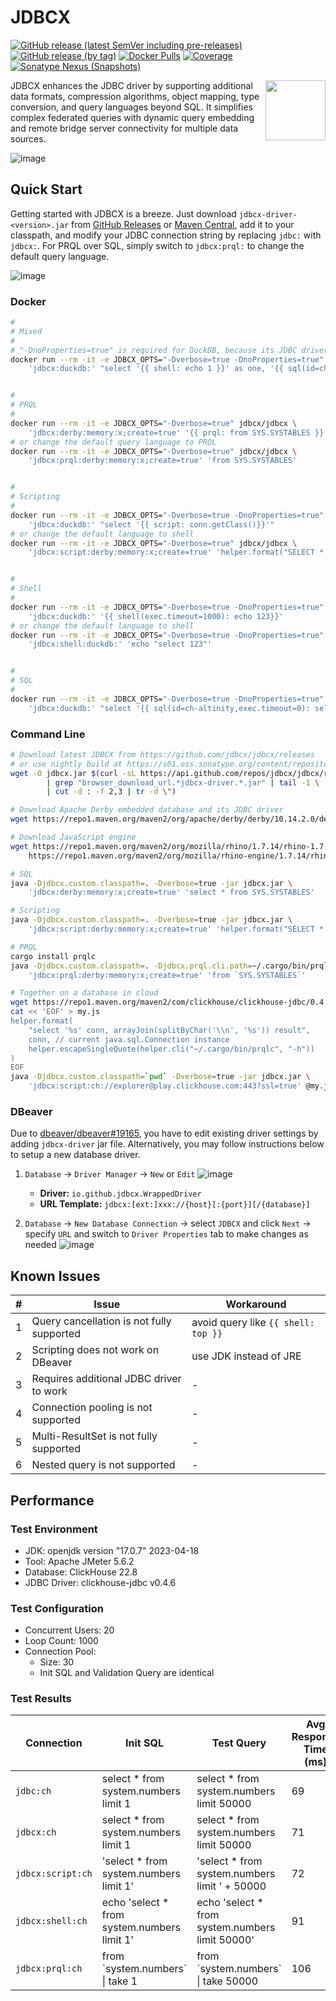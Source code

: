 # JDBCX

[![GitHub release (latest SemVer including pre-releases)](https://img.shields.io/github/v/release/jdbcx/jdbcx?style=plastic&include_prereleases&label=Latest%20Release)](https://github.com/jdbcx/jdbcx/releases/) [![GitHub release (by tag)](https://img.shields.io/github/downloads/jdbcx/jdbcx/latest/total?style=plastic)](https://github.com/jdbcx/jdbcx/releases/) [![Docker Pulls](https://img.shields.io/docker/pulls/jdbcx/jdbcx?style=plastic)](https://hub.docker.com/r/jdbcx/jdbcx) [![Coverage](https://sonarcloud.io/api/project_badges/measure?project=jdbcx_jdbcx&metric=coverage)](https://sonarcloud.io/summary/new_code?id=jdbcx_jdbcx) [![Sonatype Nexus (Snapshots)](https://img.shields.io/nexus/s/io.github.jdbcx/jdbcx?style=plastic&label=Nightly%20Build&server=https%3A%2F%2Fs01.oss.sonatype.org)](https://s01.oss.sonatype.org/content/repositories/snapshots/io/github/jdbcx/)

<img align="right" width="96" height="96" src="https://avatars.githubusercontent.com/u/137983508">

JDBCX enhances the JDBC driver by supporting additional data formats, compression algorithms, object mapping, type conversion, and query languages beyond SQL. It simplifies complex federated queries with dynamic query embedding and remote bridge server connectivity for multiple data sources.

![image](https://user-images.githubusercontent.com/4270380/257034477-a5e1fe1a-bb1c-4478-addc-43fbdf4e4d07.png)

## Quick Start

Getting started with JDBCX is a breeze. Just download `jdbcx-driver-<version>.jar` from [GitHub Releases](https://github.com/jdbcx/jdbcx/releases/) or [Maven Central](https://repo1.maven.org/maven2/io/github/jdbcx/jdbcx-driver/), add it to your classpath, and modify your JDBC connection string by replacing `jdbc:` with `jdbcx:`. For PRQL over SQL, simply switch to `jdbcx:prql:` to change the default query language.

![image](https://user-images.githubusercontent.com/4270380/260209455-93e349c2-83e3-491b-8baf-6974ef00c767.png)

### Docker

```bash
#
# Mixed
#
# "-DnoProperties=true" is required for DuckDB, because its JDBC driver does not work with unsupported property
docker run --rm -it -e JDBCX_OPTS="-Dverbose=true -DnoProperties=true" jdbcx/jdbcx \
    'jdbcx:duckdb:' "select '{{ shell: echo 1 }}' as one, '{{ sql(id=ch-play): select 2 }}' as two, {{ script: 1+2 }} as three"


#
# PRQL
#
docker run --rm -it -e JDBCX_OPTS="-Dverbose=true" jdbcx/jdbcx \
    'jdbcx:derby:memory:x;create=true' '{{ prql: from SYS.SYSTABLES }}'
# or change the default query language to PRQL
docker run --rm -it -e JDBCX_OPTS="-Dverbose=true" jdbcx/jdbcx \
    'jdbcx:prql:derby:memory:x;create=true' 'from SYS.SYSTABLES'


#
# Scripting
#
docker run --rm -it -e JDBCX_OPTS="-Dverbose=true -DnoProperties=true" jdbcx/jdbcx \
    'jdbcx:duckdb:' "select '{{ script: conn.getClass()}}'"
# or change the default language to shell
docker run --rm -it -e JDBCX_OPTS="-Dverbose=true" jdbcx/jdbcx \
    'jdbcx:script:derby:memory:x;create=true' 'helper.format("SELECT * FROM %s.%s", "SYS", "SYSTABLES")'


#
# Shell
#
docker run --rm -it -e JDBCX_OPTS="-Dverbose=true -DnoProperties=true" jdbcx/jdbcx \
    'jdbcx:duckdb:' '{{ shell(exec.timeout=1000): echo 123}}'
# or change the default language to shell
docker run --rm -it -e JDBCX_OPTS="-Dverbose=true -DnoProperties=true" jdbcx/jdbcx \
    'jdbcx:shell:duckdb:' 'echo "select 123"'


#
# SQL
#
docker run --rm -it -e JDBCX_OPTS="-Dverbose=true -DnoProperties=true" jdbcx/jdbcx \
    'jdbcx:duckdb:' "select '{{ sql(id=ch-altinity,exec.timeout=0): select 1 }}' as one, '{{ sql(id=ch-play): select 2 }}' as two"
```

### Command Line

```bash
# Download latest JDBCX from https://github.com/jdbcx/jdbcx/releases
# or use nightly build at https://s01.oss.sonatype.org/content/repositories/snapshots/io/github/jdbcx/jdbcx-driver/
wget -O jdbcx.jar $(curl -sL https://api.github.com/repos/jdbcx/jdbcx/releases/latest \
        | grep "browser_download_url.*jdbcx-driver.*.jar" | tail -1 \
        | cut -d : -f 2,3 | tr -d \")

# Download Apache Derby embedded database and its JDBC driver
wget https://repo1.maven.org/maven2/org/apache/derby/derby/10.14.2.0/derby-10.14.2.0.jar

# Download JavaScript engine
wget https://repo1.maven.org/maven2/org/mozilla/rhino/1.7.14/rhino-1.7.14.jar \
    https://repo1.maven.org/maven2/org/mozilla/rhino-engine/1.7.14/rhino-engine-1.7.14.jar

# SQL
java -Djdbcx.custom.classpath=. -Dverbose=true -jar jdbcx.jar \
    'jdbcx:derby:memory:x;create=true' 'select * from SYS.SYSTABLES'

# Scripting
java -Djdbcx.custom.classpath=. -Dverbose=true -jar jdbcx.jar \
    'jdbcx:script:derby:memory:x;create=true' 'helper.format("SELECT * FROM %s.%s", "SYS", "SYSTABLES")'

# PRQL
cargo install prqlc
java -Djdbcx.custom.classpath=. -Djdbcx.prql.cli.path=~/.cargo/bin/prqlc -Dverbose=true -jar jdbcx.jar \
    'jdbcx:prql:derby:memory:x;create=true' 'from `SYS.SYSTABLES`'

# Together on a database in cloud
wget https://repo1.maven.org/maven2/com/clickhouse/clickhouse-jdbc/0.4.6/clickhouse-jdbc-0.4.6-http.jar
cat << 'EOF' > my.js
helper.format(
	"select '%s' conn, arrayJoin(splitByChar('\\n', '%s')) result",
	conn, // current java.sql.Connection instance
	helper.escapeSingleQuote(helper.cli("~/.cargo/bin/prqlc", "-h"))
)
EOF
java -Djdbcx.custom.classpath=`pwd` -Dverbose=true -jar jdbcx.jar \
    'jdbcx:script:ch://explorer@play.clickhouse.com:443?ssl=true' @my.js
```

### DBeaver

Due to [dbeaver/dbeaver#19165](https://github.com/dbeaver/dbeaver/issues/19165), you have to edit existing driver settings by adding `jdbcx-driver` jar file. Alternatively, you may follow instructions below to setup a new database driver.

1. `Database` -> `Driver Manager` -> `New` or `Edit`
   ![image](https://user-images.githubusercontent.com/4270380/251389086-e42d2828-cc68-4306-8595-d300ed1527af.png)

   - **Driver:** `io.github.jdbcx.WrappedDriver`
   - **URL Template:** `jdbcx:[ext:]xxx://{host}[:{port}][/{database}]`

2. `Database` -> `New Database Connection` -> select `JDBCX` and click `Next` -> specify `URL` and switch to `Driver Properties` tab to make changes as needed
   ![image](https://user-images.githubusercontent.com/4270380/251389733-52d8318c-f00a-4f37-8635-72388c91130d.png)

## Known Issues

| #   | Issue                                     | Workaround                          |
| --- | ----------------------------------------- | ----------------------------------- |
| 1   | Query cancellation is not fully supported | avoid query like `{{ shell: top }}` |
| 2   | Scripting does not work on DBeaver        | use JDK instead of JRE              |
| 3   | Requires additional JDBC driver to work   | -                                   |
| 4   | Connection pooling is not supported       | -                                   |
| 5   | Multi-ResultSet is not fully supported    | -                                   |
| 6   | Nested query is not supported             | -                                   |

## Performance

### Test Environment

- JDK: openjdk version "17.0.7" 2023-04-18
- Tool: Apache JMeter 5.6.2
- Database: ClickHouse 22.8
- JDBC Driver: clickhouse-jdbc v0.4.6

### Test Configuration

- Concurrent Users: 20
- Loop Count: 1000
- Connection Pool:
  - Size: 30
  - Init SQL and Validation Query are identical

### Test Results

| Connection        | Init SQL                                     | Test Query                                       | Avg Response Time (ms) | Max Response Time (ms) | Throughput (qps) |
| ----------------- | -------------------------------------------- | ------------------------------------------------ | ---------------------- | ---------------------- | ---------------- |
| `jdbc:ch`         | select \* from system.numbers limit 1        | select \* from system.numbers limit 50000        | 69                     | 815                    | 279.87           |
| `jdbcx:ch`        | select \* from system.numbers limit 1        | select \* from system.numbers limit 50000        | 71                     | 891                    | 272.99           |
| `jdbcx:script:ch` | 'select \* from system.numbers limit 1'      | 'select \* from system.numbers limit ' + 50000   | 72                     | 1251                   | 270.65           |
| `jdbcx:shell:ch`  | echo 'select \* from system.numbers limit 1' | echo 'select \* from system.numbers limit 50000' | 91                     | 650                    | 214.45           |
| `jdbcx:prql:ch`   | from \`system.numbers\` \| take 1            | from \`system.numbers\` \| take 50000            | 106                    | 1103                   | 184.27           |
